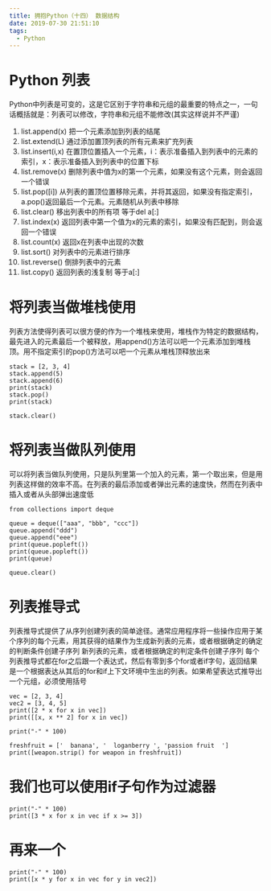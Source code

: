 ```yaml
---
title: 拥抱Python（十四） 数据结构
date: 2019-07-30 21:51:10
tags:
  - Python
---
```

<!--more-->
# Python 列表

Python中列表是可变的，这是它区别于字符串和元组的最重要的特点之一，一句话概括就是：列表可以修改，字符串和元组不能修改(其实这样说并不严谨)

1. list.append(x)  把一个元素添加到列表的结尾
2. list.extend(L)  通过添加置顶列表的所有元素来扩充列表
3. list.insert(i,x)  在置顶位置插入一个元素，i：表示准备插入到列表中的元素的索引，x：表示准备插入到列表中的位置下标
4. list.remove(x)  删除列表中值为x的第一个元素，如果没有这个元素，则会返回一个错误
5. list.pop([i])   从列表的置顶位置移除元素，并将其返回，如果没有指定索引，a.pop()返回最后一个元素。元素随机从列表中移除
6. list.clear()    移出列表中的所有项  等于del a[:]
7. list.index(x)   返回列表中第一个值为x的元素的索引，如果没有匹配到，则会返回一个错误
8. list.count(x)   返回x在列表中出现的次数
9. list.sort()     对列表中的元素进行排序
10. list.reverse()   倒排列表中的元素
11. list.copy()    返回列表的浅复制  等于a[:]

# 将列表当做堆栈使用

列表方法使得列表可以很方便的作为一个堆栈来使用，堆栈作为特定的数据结构，最先进入的元素最后一个被释放，用append()方法可以吧一个元素添加到堆栈顶。用不指定索引的pop()方法可以吧一个元素从堆栈顶释放出来
```
stack = [2, 3, 4]
stack.append(5)
stack.append(6)
print(stack)
stack.pop()
print(stack)

stack.clear()
```

# 将列表当做队列使用

可以将列表当做队列使用，只是队列里第一个加入的元素，第一个取出来，但是用列表这样做的效率不高。在列表的最后添加或者弹出元素的速度快，然而在列表中插入或者从头部弹出速度低

```
from collections import deque

queue = deque(["aaa", "bbb", "ccc"])
queue.append("ddd")
queue.append("eee")
print(queue.popleft())
print(queue.popleft())
print(queue)

queue.clear()
```

# 列表推导式

列表推导式提供了从序列创建列表的简单途径。通常应用程序将一些操作应用于某个序列的每个元素，用其获得的结果作为生成新列表的元素，或者根据确定的确定的判断条件创建子序列
新列表的元素，或者根据确定的判定条件创建子序列
每个列表推导式都在for之后跟一个表达式，然后有零到多个for或者if字句，返回结果是一个根据表达从其后的for和if上下文环境中生出的列表。如果希望表达式推导出一个元组，必须使用括号

```
vec = [2, 3, 4]
vec2 = [3, 4, 5]
print([2 * x for x in vec])
print([[x, x ** 2] for x in vec])

print("-" * 100)

freshfruit = ['  banana', '  loganberry ', 'passion fruit  ']
print([weapon.strip() for weapon in freshfruit])
```

# 我们也可以使用if子句作为过滤器

```
print("-" * 100)
print([3 * x for x in vec if x >= 3])
```

# 再来一个

```
print("-" * 100)
print([x * y for x in vec for y in vec2])
```